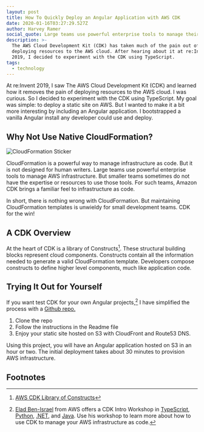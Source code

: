 ```yaml
---
layout: post
title: How To Quickly Deploy an Angular Application with AWS CDK
date: 2020-01-16T03:27:29.527Z
author: Harvey Ramer
social_quote: Large teams use powerful enterprise tools to manage their cloud infrastructure. But smaller companies sometimes do not have the expertise or resources to use those tools. AWS CDK lets everyone create and maintain their infrastructure as code.
description: >-
  The AWS Cloud Development Kit (CDK) has taken much of the pain out of
  deploying resources to the AWS cloud. After hearing about it at re:Invent
  2019, I decided to experiment with the CDK using TypeScript.
tags:
  - technology
---
```


At re:Invent 2019, I saw The AWS Cloud Development Kit (CDK) and learned how it removes the pain of deploying resources to the AWS cloud. I was curious. So I decided to experiment with the CDK using TypeScript. My goal was simple: to deploy a static site on AWS. But I wanted to make it a bit more interesting by including an Angular application. I bootstrapped a vanilla Angular install any developer could use and deploy.

## Why Not Use Native CloudFormation?

![CloudFormation Sticker](https://www.harveyramer.com/img/cloudformation-sticker-sm.png)

CloudFormation is a powerful way to manage infrastructure as code. But it is not designed for human writers. Large teams use powerful enterprise tools to manage AWS infrastructure. But smaller teams sometimes do not have the expertise or resources to use those tools. For such teams, Amazon CDK brings a familiar feel to infrastructure as code.

In short, there is nothing wrong with CloudFormation. But maintaining CloudFormation templates is unwieldy for small development teams. CDK for the win!

## A CDK Overview

At the heart of CDK is a library of Constructs[^1]. These structural building blocks represent cloud components. Constructs contain all the information needed to generate a valid CloudFormation template. Developers compose constructs to define higher level components, much like application code.

## Trying It Out for Yourself

If you want test CDK for your own Angular projects,[^2] I have simplified the process with a [Github repo.](https://github.com/harveyramer/deploy-angular-with-cdk)

1. Clone the repo
2. Follow the instructions in the Readme file
3. Enjoy your static site hosted on S3 with CloudFront and Route53 DNS.

Using this project, you will have an Angular application hosted on S3 in an hour or two. The initial deployment takes about 30 minutes to provision AWS infrastructure.

## Footnotes

[^1]: [AWS CDK Library of Constructs](https://docs.aws.amazon.com/cdk/latest/guide/constructs.html)
[^2]: [Elad Ben-Israel](https://twitter.com/intent/user?screen_name=emeshbi) from AWS offers a CDK Intro Workshop in [TypeScript](https://cdkworkshop.com/20-typescript.html), [Python](https://cdkworkshop.com/30-python.html), [.NET](https://cdkworkshop.com/40-dotnet.html), and [Java](https://cdkworkshop.com/50-java.html). Use his workshop to learn more about how to use CDK to manage your AWS infrastructure as code.